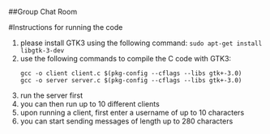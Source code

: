 ##Group Chat Room

#Instructions for running the code
1. please install GTK3 using the following command: ```sudo apt-get install libgtk-3-dev```
2. use the following commands to compile the C code with GTK3:  
    ```
    gcc -o client client.c $(pkg-config --cflags --libs gtk+-3.0)
    gcc -o server server.c $(pkg-config --cflags --libs gtk+-3.0)
3. run the server first
4. you can then run up to 10 different clients
5. upon running a client, first enter a username of up to 10 characters
6. you can start sending messages of length up to 280 characters
